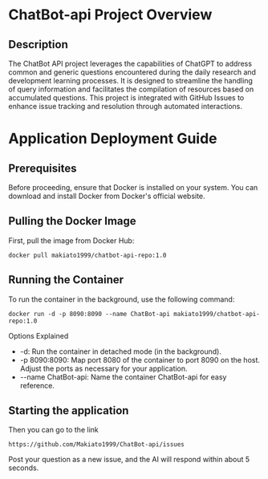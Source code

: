 # ChatBot-api Project Overview
## Description
The ChatBot API project leverages the capabilities of ChatGPT to address common and generic questions encountered during the daily research and development learning processes. It is designed to streamline the handling of query information and facilitates the compilation of resources based on accumulated questions. This project is integrated with GitHub Issues to enhance issue tracking and resolution through automated interactions.

# Application Deployment Guide
## Prerequisites
Before proceeding, ensure that Docker is installed on your system. You can download and install Docker from Docker's official website.

## Pulling the Docker Image
First, pull the image from Docker Hub:
```
docker pull makiato1999/chatbot-api-repo:1.0
```
## Running the Container
To run the container in the background, use the following command:
```
docker run -d -p 8090:8090 --name ChatBot-api makiato1999/chatbot-api-repo:1.0
```
Options Explained
- -d: Run the container in detached mode (in the background).
- -p 8090:8090: Map port 8080 of the container to port 8090 on the host. Adjust the ports as necessary for your application.
- --name ChatBot-api: Name the container ChatBot-api for easy reference.

## Starting the application
Then you can go to the link
```
https://github.com/Makiato1999/ChatBot-api/issues
```
Post your question as a new issue, and the AI will respond within about 5 seconds.
